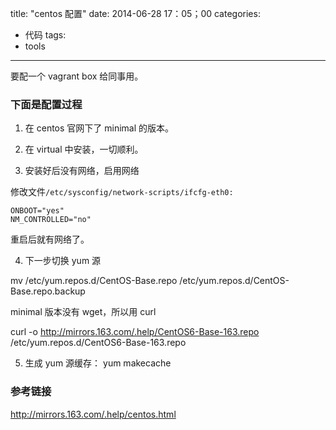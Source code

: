 title: "centos 配置"
date: 2014-06-28 17：05；00
categories:
- 代码
tags:
- tools
---

要配一个 vagrant box 给同事用。

### 下面是配置过程

1. 在 centos 官网下了 minimal 的版本。

2. 在 virtual 中安装，一切顺利。

3. 安装好后没有网络，启用网络

修改文件```/etc/sysconfig/network-scripts/ifcfg-eth0:```

```
ONBOOT="yes"
NM_CONTROLLED="no"
```

重启后就有网络了。

4. 下一步切换 yum 源

mv /etc/yum.repos.d/CentOS-Base.repo /etc/yum.repos.d/CentOS-Base.repo.backup

minimal 版本没有 wget，所以用 curl

curl -o http://mirrors.163.com/.help/CentOS6-Base-163.repo /etc/yum.repos.d/CentOS6-Base-163.repo

5. 生成 yum 源缓存：
yum makecache

### 参考链接
http://mirrors.163.com/.help/centos.html
